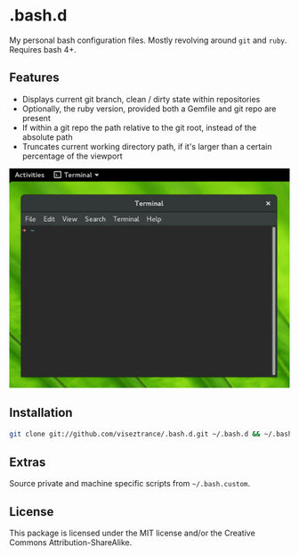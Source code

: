 # .bash.d

My personal bash configuration files. Mostly revolving around `git` and `ruby`. Requires bash 4+.

## Features

* Displays current git branch, clean / dirty state within repositories
* Optionally, the ruby version, provided both a Gemfile and git repo are present
* If within a git repo the path relative to the git root, instead of the absolute path
* Truncates current working directory path, if it's larger than a certain percentage of the viewport

![Preview](assets/preview.gif)

## Installation

```bash
git clone git://github.com/viseztrance/.bash.d.git ~/.bash.d && ~/.bash.d/install
```

## Extras

Source private and machine specific scripts from `~/.bash.custom`.

## License

This package is licensed under the MIT license and/or the Creative Commons Attribution-ShareAlike.
